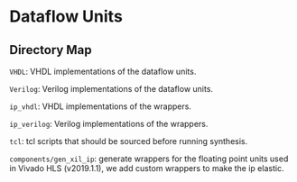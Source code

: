 # Dataflow Units

## Directory Map

`VHDL`: VHDL implementations of the dataflow units.

`Verilog`: Verilog implementations of the dataflow units.

`ip_vhdl`: VHDL implementations of the wrappers.

`ip_verilog`: Verilog implementations of the wrappers.

`tcl`: tcl scripts that should be sourced before running synthesis.

`components/gen_xil_ip`: generate wrappers for the floating point units used in
Vivado HLS (v2019.1.1), we add custom wrappers to make the ip elastic.


